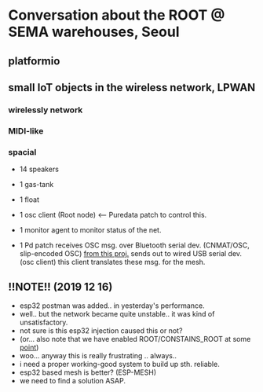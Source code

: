 # Conversation about the ROOT @ SEMA warehouses, Seoul

## platformio

## small IoT objects in the wireless network, LPWAN

### wirelessly network
### MIDI-like
### spacial

- 14 speakers
- 1 gas-tank
- 1 float

- 1 osc client (Root node) <-- Puredata patch to control this.
- 1 monitor agent to monitor status of the net.

- 1 Pd patch receives OSC msg. over Bluetooth serial dev. (CNMAT/OSC, slip-encoded OSC) [from this proj.](https://github.com/applecargo/midi_keyboard) sends out to wired USB serial dev. (osc client) this client translates these msg. for the mesh.

## !!NOTE!! (2019 12 16)

  - esp32 postman was added.. in yesterday's performance.
  - well.. but the network became quite unstable.. it was kind of unsatisfactory.
  - not sure is this esp32 injection caused this or not?
  - (or... also note that we have enabled ROOT/CONSTAINS_ROOT at some [point](https://github.com/dianaband/crickets/commit/33df8c26b74fe89994ad45532576014340101177))
  - woo... anyway this is really frustrating .. always..
  - i need a proper working-good system to build up sth. reliable.
  - esp32 based mesh is better? (ESP-MESH)
  - we need to find a solution ASAP.
